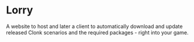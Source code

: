 Lorry
=====

A website to host and later a client to automatically download and update released Clonk scenarios and the required packages - right into your game.